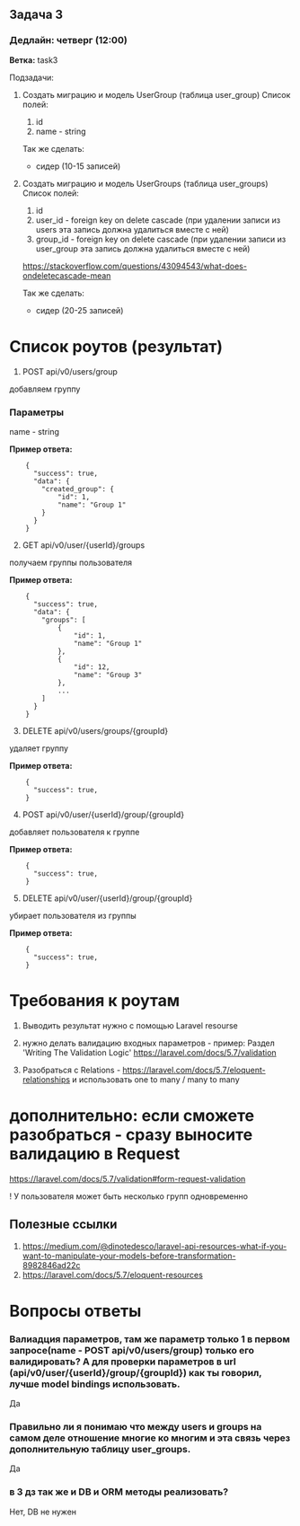 ## Задача 3
### Дедлайн: четверг (12:00)

**Ветка:** task3

Подзадачи:
1.  Создать миграцию и модель UserGroup (таблица user_group)
    Список полей:
    1. id
    2. name - string

    Так же сделать:
    + сидер (10-15 записей)

2.  Создать миграцию и модель UserGroups (таблица user_groups)
    Список полей:
    1. id
    2. user_id  - foreign key on delete cascade 
    (при удалении записи из users эта запись должна удалиться вместе с ней)
    2. group_id - foreign key on delete cascade 
    (при удалении записи из user_group эта запись должна удалиться вместе с ней)
    

    https://stackoverflow.com/questions/43094543/what-does-ondeletecascade-mean

    Так же сделать:
    + сидер (20-25 записей)

# Список роутов (результат)

1. POST     api/v0/users/group

добавляем группу

### Параметры
name - string

**Пример ответа:**
```
    {
      "success": true,
      "data": {
        "created_group": {
            "id": 1,
            "name": "Group 1"
        }
      }
    }
```

2. GET      api/v0/user/{userId}/groups

получаем группы пользователя

**Пример ответа:**
```
    {
      "success": true,
      "data": {
        "groups": [
            {
                "id": 1,
                "name": "Group 1"
            },
            {
                "id": 12,
                "name": "Group 3"
            },
            ...
        ]
      }
    }
```

3. DELETE api/v0/users/groups/{groupId}

удаляет группу

**Пример ответа:**
```
    {
      "success": true,
    }
```

4. POST api/v0/user/{userId}/group/{groupId}


добавляет пользователя к группе

**Пример ответа:**
```
    {
      "success": true,
    }
```

5. DELETE api/v0/user/{userId}/group/{groupId}

убирает пользователя из группы

**Пример ответа:**
```
    {
      "success": true,
    }
```

# Требования к роутам
1. Выводить результат нужно с помощью Laravel resourse
2. нужно делать валидацию входных параметров - пример:
Раздел 'Writing The Validation Logic' https://laravel.com/docs/5.7/validation

3. Разобраться с Relations - https://laravel.com/docs/5.7/eloquent-relationships
и использовать one to many / many to many

# дополнительно: если сможете разобраться - сразу выносите валидацию в Request
https://laravel.com/docs/5.7/validation#form-request-validation


! У пользователя может быть несколько групп одновременно

## Полезные ссылки
1.  https://medium.com/@dinotedesco/laravel-api-resources-what-if-you-want-to-manipulate-your-models-before-transformation-8982846ad22c
2.  https://laravel.com/docs/5.7/eloquent-resources

# Вопросы ответы
### Валиадция параметров, там же параметр только 1 в первом запросе(name  - POST api/v0/users/group)  только его валидировать? А для проверки параметров в url (api/v0/user/{userId}/group/{groupId}) как ты говорил, лучше model bindings использовать.
Да
### Правильно ли я понимаю что между users и groups на самом деле отношение многие ко многим и эта связь через дополнительную таблицу user_groups.
Да
### в 3 дз так же и DB и ORM методы реализовать?
Нет, DB не нужен
